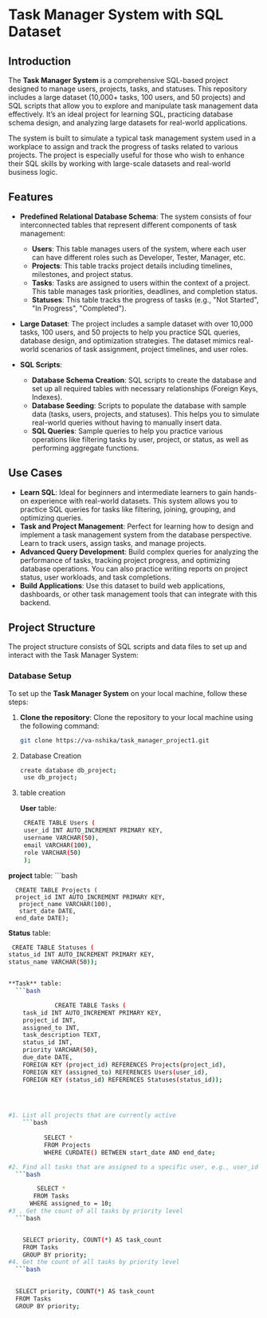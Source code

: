 # Task Manager System with SQL Dataset

## Introduction
The **Task Manager System** is a comprehensive SQL-based project designed to manage users, projects, tasks, and statuses. This repository includes a large dataset (10,000+ tasks, 100 users, and 50 projects) and SQL scripts that allow you to explore and manipulate task management data effectively. It’s an ideal project for learning SQL, practicing database schema design, and analyzing large datasets for real-world applications.

The system is built to simulate a typical task management system used in a workplace to assign and track the progress of tasks related to various projects. The project is especially useful for those who wish to enhance their SQL skills by working with large-scale datasets and real-world business logic.

## Features
- **Predefined Relational Database Schema**: 
  The system consists of four interconnected tables that represent different components of task management:
  - **Users**: This table manages users of the system, where each user can have different roles such as Developer, Tester, Manager, etc.
  - **Projects**: This table tracks project details including timelines, milestones, and project status.
  - **Tasks**: Tasks are assigned to users within the context of a project. This table manages task priorities, deadlines, and completion status.
  - **Statuses**: This table tracks the progress of tasks (e.g., "Not Started", "In Progress", "Completed").

- **Large Dataset**: 
  The project includes a sample dataset with over 10,000 tasks, 100 users, and 50 projects to help you practice SQL queries, database design, and optimization strategies. The dataset mimics real-world scenarios of task assignment, project timelines, and user roles.

- **SQL Scripts**: 
  - **Database Schema Creation**: SQL scripts to create the database and set up all required tables with necessary relationships (Foreign Keys, Indexes).
  - **Database Seeding**: Scripts to populate the database with sample data (tasks, users, projects, and statuses). This helps you to simulate real-world queries without having to manually insert data.
  - **SQL Queries**: Sample queries to help you practice various operations like filtering tasks by user, project, or status, as well as performing aggregate functions.

## Use Cases
- **Learn SQL**: Ideal for beginners and intermediate learners to gain hands-on experience with real-world datasets. This system allows you to practice SQL queries for tasks like filtering, joining, grouping, and optimizing queries.
- **Task and Project Management**: Perfect for learning how to design and implement a task management system from the database perspective. Learn to track users, assign tasks, and manage projects.
- **Advanced Query Development**: Build complex queries for analyzing the performance of tasks, tracking project progress, and optimizing database operations. You can also practice writing reports on project status, user workloads, and task completions.
- **Build Applications**: Use this dataset to build web applications, dashboards, or other task management tools that can integrate with this backend.

## Project Structure
The project structure consists of SQL scripts and data files to set up and interact with the Task Manager System:
### Database Setup
To set up the **Task Manager System** on your local machine, follow these steps:

1. **Clone the repository**: 
   Clone the repository to your local machine using the following command:
   ```bash
   git clone https://va-nshika/task_manager_project1.git

2. Database Creation
   ```bash
   create database db_project;
    use db_project;
3. table creation


    **User** table:
   ```bash
    CREATE TABLE Users (
    user_id INT AUTO_INCREMENT PRIMARY KEY,
    username VARCHAR(50),
    email VARCHAR(100),
    role VARCHAR(50)
    );

  **project** table:
    ```bash
                   
      CREATE TABLE Projects (
      project_id INT AUTO_INCREMENT PRIMARY KEY,
       project_name VARCHAR(100),
       start_date DATE,
      end_date DATE);
      
  **Status** table:
  ```bash
   CREATE TABLE Statuses (
  status_id INT AUTO_INCREMENT PRIMARY KEY,
  status_name VARCHAR(50));


  **Task** table:
    ```bash
  
               CREATE TABLE Tasks (
      task_id INT AUTO_INCREMENT PRIMARY KEY,
      project_id INT,
      assigned_to INT,
      task_description TEXT,
      status_id INT,
      priority VARCHAR(50),
      due_date DATE,
      FOREIGN KEY (project_id) REFERENCES Projects(project_id),
      FOREIGN KEY (assigned_to) REFERENCES Users(user_id),
      FOREIGN KEY (status_id) REFERENCES Statuses(status_id));

  
               

  #1. List all projects that are currently active 
      ```bash
           
            SELECT * 
            FROM Projects 
            WHERE CURDATE() BETWEEN start_date AND end_date;

#2. Find all tasks that are assigned to a specific user, e.g., user_id = 10.
    ```bash

          SELECT * 
         FROM Tasks 
        WHERE assigned_to = 10;
#3 . Get the count of all tasks by priority level
    ```bash


      SELECT priority, COUNT(*) AS task_count 
      FROM Tasks 
      GROUP BY priority;
#4. Get the count of all tasks by priority level
    ```bash

       
    SELECT priority, COUNT(*) AS task_count 
    FROM Tasks 
    GROUP BY priority;






